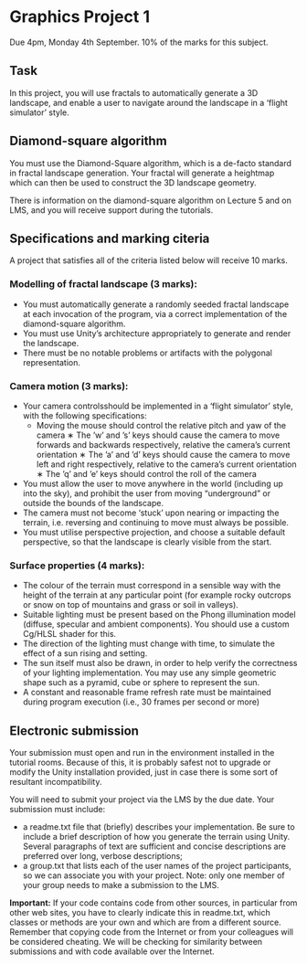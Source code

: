 # Graphics Project 1
Due 4pm, Monday 4th September.
10% of the marks for this subject.

## Task
In this project, you will use fractals to automatically generate a 3D landscape, and enable a user to
navigate around the landscape in a ‘flight simulator’ style.

## Diamond-square algorithm
You must use the Diamond-Square algorithm, which is a de-facto standard in fractal landscape generation. Your fractal will generate a heightmap which can then be used to construct the 3D landscape geometry.

There is information on the diamond-square algorithm on Lecture 5 and on LMS, and you will receive support during the tutorials.


## Specifications and marking citeria
A project that satisfies all of the criteria listed below will receive 10 marks.
### Modelling of fractal landscape (3 marks):
- You must automatically generate a randomly seeded fractal landscape at each invocation of the program, via a correct implementation of the diamond-square algorithm.
- You must use Unity’s architecture appropriately to generate and render the landscape.
- There must be no notable problems or artifacts with the polygonal representation.

### Camera motion (3 marks):
- Your camera controlsshould be implemented in a ‘flight simulator’ style, with the following specifications:
    * Moving the mouse should control the relative pitch and yaw of the camera
    ∗ The ’w’ and ’s’ keys should cause the camera to move forwards and backwards respectively, relative the camera’s current orientation
    ∗ The ’a’ and ’d’ keys should cause the camera to move left and right respectively, relative to the camera’s current orientation
    ∗ The ’q’ and ’e’ keys should control the roll of the camera
- You must allow the user to move anywhere in the world (including up into the sky), and prohibit the user from moving “underground” or outside the bounds of the landscape.
- The camera must not become ‘stuck’ upon nearing or impacting the terrain, i.e. reversing and continuing to move must always be possible.
- You must utilise perspective projection, and choose a suitable default perspective, so that the landscape is clearly visible from the start.

### Surface properties (4 marks):
-  The colour of the terrain must correspond in a sensible way with the height of the terrain at any particular point (for example rocky outcrops or snow on top of mountains and grass or soil in valleys).
-  Suitable lighting must be present based on the Phong illumination model (diffuse, specular and ambient components). You should use a custom Cg/HLSL shader for this.
-  The direction of the lighting must change with time, to simulate the effect of a sun rising
and setting.
- The sun itself must also be drawn, in order to help verify the correctness of your lighting implementation. You may use any simple geometric shape such as a pyramid, cube or sphere to represent the sun.
- A constant and reasonable frame refresh rate must be maintained during program execution (i.e., 30 frames per second or more)

## Electronic submission
Your submission must open and run in the environment installed in the tutorial rooms. Because of this, it is probably safest not to upgrade or modify the Unity installation provided, just in case there is some sort of resultant incompatibility.

You will need to submit your project via the LMS by the due date. Your submission must include:
- a readme.txt file that (briefly) describes your implementation. Be sure to include a brief description of how you generate the terrain using Unity. Several paragraphs of text are sufficient and concise descriptions are preferred over long, verbose descriptions;
- a group.txt that lists each of the user names of the project participants, so we can associate you with your project. Note: only one member of your group needs to make a submission to the LMS.

**Important:** If your code contains code from other sources, in particular from other web sites, you have to clearly indicate this in readme.txt, which classes or methods are your own and which are from a different source. Remember that copying code from the Internet or from your colleagues will be considered cheating. We will be checking for similarity between submissions and with code available over the Internet.

